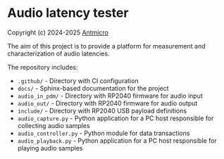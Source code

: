 # Audio latency tester

Copyright (c) 2024-2025 [Antmicro](https://www.antmicro.com)


The aim of this project is to provide a platform for measurement and characterization of audio latencies. 

The repository includes:
* `.github/` - Directory with CI configuration
* `docs/` - Sphinx-based documentation for the project
* `audio_in_pdm/` - Directory with RP2040 firmware for audio input
* `audio_out/` - Directory with RP2040 firmware for audio output
* `include/` - Directory with RP2040 USB payload definitions
* `audio_capture.py` - Python application for a PC host responsible for collecting audio samples
* `audio_controller.py` - Python module for data transactions
* `audio_playback.py` - Python application for a PC host responsible for playing audio samples 